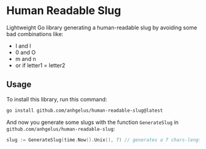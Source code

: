# Human Readable Slug

Lightweight Go library generating a human-readable slug by avoiding some bad combinations like:
- I and l
- 0 and O
- m and n
- or if letter1 = letter2

## Usage

To install this library, run this command:
```bash
go install github.com/anhgelus/human-readable-slug@latest
```

And now you generate some slugs with the function `GenerateSlug` in `github.com/anhgelus/human-readable-slug`:
```go
slug := GenerateSlug(time.Now().Unix(), 7) // generates a 7 chars-length slug with the current timestamp as seed 
```
